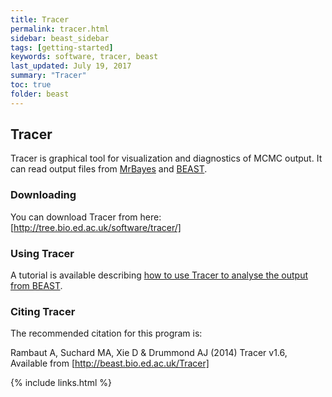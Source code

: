 ```yaml
---
title: Tracer
permalink: tracer.html
sidebar: beast_sidebar
tags: [getting-started]
keywords: software, tracer, beast
last_updated: July 19, 2017
summary: "Tracer"
toc: true
folder: beast
---
```


## Tracer

Tracer is graphical tool for visualization and diagnostics of MCMC output. 
It can read output files from [MrBayes](http://mrbayes.csit.fsu.edu/) and [BEAST](https://github.com/beast-dev/beast-mcmc).

### Downloading

You can download Tracer from here: [http://tree.bio.ed.ac.uk/software/tracer/]

### Using Tracer

A tutorial is available describing [how to use Tracer to analyse the output from BEAST](analysing_beast_output.html).

### Citing Tracer

The recommended citation for this program is:

Rambaut A, Suchard MA, Xie D & Drummond AJ (2014) Tracer v1.6, Available from [http://beast.bio.ed.ac.uk/Tracer]

{% include links.html %}